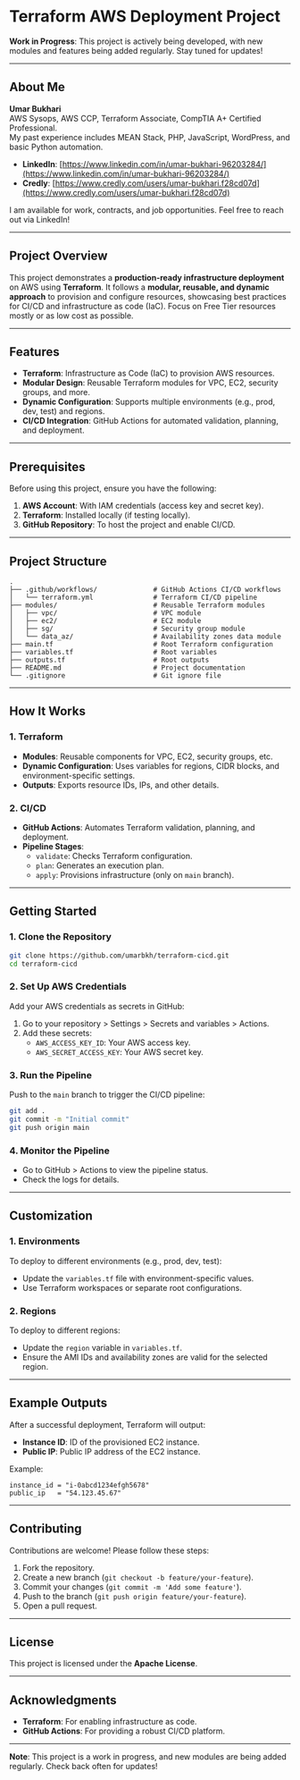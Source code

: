 # Terraform AWS Deployment Project

**Work in Progress**: This project is actively being developed, with new modules and features being added regularly. Stay tuned for updates!

---

## About Me

**Umar Bukhari**  
AWS Sysops, AWS CCP, Terraform Associate, CompTIA A+ Certified Professional.  
My past experience includes MEAN Stack, PHP, JavaScript, WordPress, and basic Python automation.  

- **LinkedIn**: [https://www.linkedin.com/in/umar-bukhari-96203284/](https://www.linkedin.com/in/umar-bukhari-96203284/)  
- **Credly**: [https://www.credly.com/users/umar-bukhari.f28cd07d](https://www.credly.com/users/umar-bukhari.f28cd07d)  

I am available for work, contracts, and job opportunities. Feel free to reach out via LinkedIn!

---

## Project Overview

This project demonstrates a **production-ready infrastructure deployment** on AWS using **Terraform**. It follows a **modular, reusable, and dynamic approach** to provision and configure resources, showcasing best practices for CI/CD and infrastructure as code (IaC). Focus on Free Tier resources mostly or as low cost as possible. 

---

## Features

- **Terraform**: Infrastructure as Code (IaC) to provision AWS resources.
- **Modular Design**: Reusable Terraform modules for VPC, EC2, security groups, and more.
- **Dynamic Configuration**: Supports multiple environments (e.g., prod, dev, test) and regions.
- **CI/CD Integration**: GitHub Actions for automated validation, planning, and deployment.

---

## Prerequisites

Before using this project, ensure you have the following:

1. **AWS Account**: With IAM credentials (access key and secret key).
2. **Terraform**: Installed locally (if testing locally).
3. **GitHub Repository**: To host the project and enable CI/CD.

---

## Project Structure

```
.
├── .github/workflows/              # GitHub Actions CI/CD workflows
│   └── terraform.yml               # Terraform CI/CD pipeline
├── modules/                        # Reusable Terraform modules
│   ├── vpc/                        # VPC module
│   ├── ec2/                        # EC2 module
│   ├── sg/                         # Security group module
│   └── data_az/                    # Availability zones data module
├── main.tf                         # Root Terraform configuration
├── variables.tf                    # Root variables
├── outputs.tf                      # Root outputs
├── README.md                       # Project documentation
└── .gitignore                      # Git ignore file
```

---

## How It Works

### 1. **Terraform**
- **Modules**: Reusable components for VPC, EC2, security groups, etc.
- **Dynamic Configuration**: Uses variables for regions, CIDR blocks, and environment-specific settings.
- **Outputs**: Exports resource IDs, IPs, and other details.

### 2. **CI/CD**
- **GitHub Actions**: Automates Terraform validation, planning, and deployment.
- **Pipeline Stages**:
  - `validate`: Checks Terraform configuration.
  - `plan`: Generates an execution plan.
  - `apply`: Provisions infrastructure (only on `main` branch).

---

## Getting Started

### 1. **Clone the Repository**
```bash
git clone https://github.com/umarbkh/terraform-cicd.git
cd terraform-cicd
```

### 2. **Set Up AWS Credentials**
Add your AWS credentials as secrets in GitHub:
1. Go to your repository > Settings > Secrets and variables > Actions.
2. Add these secrets:
   - `AWS_ACCESS_KEY_ID`: Your AWS access key.
   - `AWS_SECRET_ACCESS_KEY`: Your AWS secret key.

### 3. **Run the Pipeline**
Push to the `main` branch to trigger the CI/CD pipeline:
```bash
git add .
git commit -m "Initial commit"
git push origin main
```

### 4. **Monitor the Pipeline**
- Go to GitHub > Actions to view the pipeline status.
- Check the logs for details.

---

## Customization

### 1. **Environments**
To deploy to different environments (e.g., prod, dev, test):
- Update the `variables.tf` file with environment-specific values.
- Use Terraform workspaces or separate root configurations.

### 2. **Regions**
To deploy to different regions:
- Update the `region` variable in `variables.tf`.
- Ensure the AMI IDs and availability zones are valid for the selected region.

---

## Example Outputs

After a successful deployment, Terraform will output:
- **Instance ID**: ID of the provisioned EC2 instance.
- **Public IP**: Public IP address of the EC2 instance.

Example:
```hcl
instance_id = "i-0abcd1234efgh5678"
public_ip   = "54.123.45.67"
```

---

## Contributing

Contributions are welcome! Please follow these steps:
1. Fork the repository.
2. Create a new branch (`git checkout -b feature/your-feature`).
3. Commit your changes (`git commit -m 'Add some feature'`).
4. Push to the branch (`git push origin feature/your-feature`).
5. Open a pull request.

---

## License

This project is licensed under the **Apache License**.

---

## Acknowledgments

- **Terraform**: For enabling infrastructure as code.
- **GitHub Actions**: For providing a robust CI/CD platform.

--- 

**Note**: This project is a work in progress, and new modules are being added regularly. Check back often for updates!